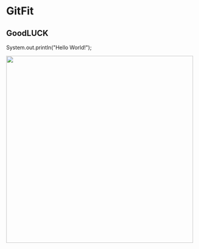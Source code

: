 # GitFit
## GoodLUCK

System.out.println("Hello World!");


<img width = 500 src = "https://github.com/hqara/GitFit/assets/102993150/fbae438f-8068-48fe-a089-0dedd43c0818">
